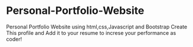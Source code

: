 # Personal-Portfolio-Website
Personal Portfolio Website using html,css,Javascript and Bootstrap
Create This profile and Add it to your resume to increse your performance as coder!
